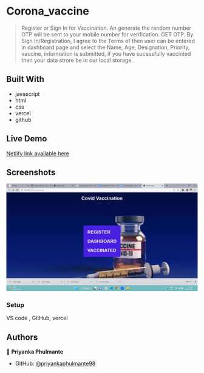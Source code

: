 # Corona_vaccine


> Register or Sign In for Vaccination. An generate the random number OTP will be sent to your mobile number for verification. GET OTP. By Sign In/Registration, I agree to the Terms of then user can be entered in dashboard page and select the Name, Age, Designation, Priority, vaccine, information is submitted, if you have sucessfully vaccinted then your data strore be in our local storage.

## Built With

- javascript
- html
- css
- vercel
- github


## Live Demo 

[Netlify link available here](https://corona-vaccine.vercel.app)

## Screenshots

![App Screenshot](./image/dashboard.png)


### Setup
VS code , GitHub, vercel

## Authors

👤 **Priyanka Phulmante**

- GitHub: [@priyankaphulmante98](https://github.com/priyankaphulmante98)
